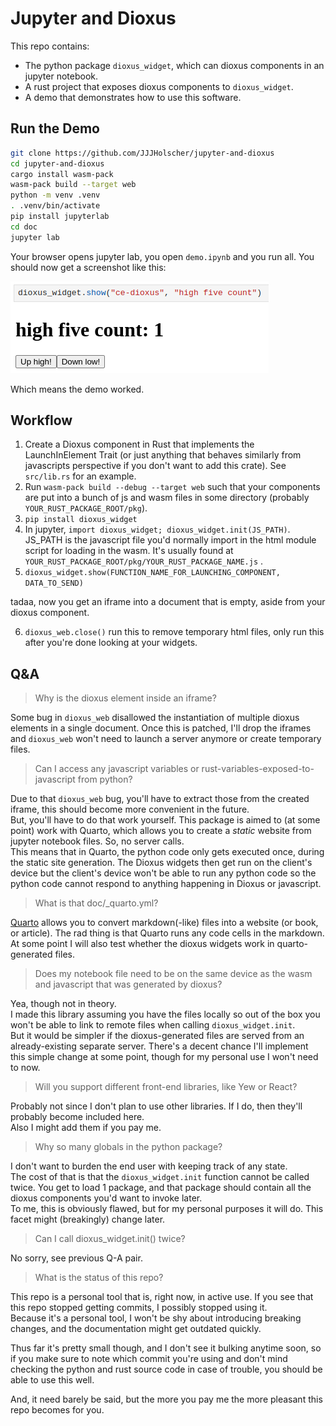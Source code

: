 # Jupyter and Dioxus

This repo contains:

- The python package `dioxus_widget`, which can dioxus components in an jupyter notebook.
- A rust project that exposes dioxus components to `dioxus_widget`.
- A demo that demonstrates how to use this software.

## Run the Demo

```sh
git clone https://github.com/JJJHolscher/jupyter-and-dioxus
cd jupyter-and-dioxus
cargo install wasm-pack
wasm-pack build --target web
python -m venv .venv
. .venv/bin/activate
pip install jupyterlab
cd doc
jupyter lab
```

Your browser opens jupyter lab, you open `demo.ipynb` and you run all.
You should now get a screenshot like this:

![screenshot of the widget showing in the output of a code cell](fig/widget-screenshot.png)

Which means the demo worked.

## Workflow

1. Create a Dioxus component in Rust that implements the LaunchInElement Trait (or just anything that behaves similarly from javascripts perspective if you don't want to add this crate). See `src/lib.rs` for an example.
2. Run `wasm-pack build --debug --target web` such that your components are put into a bunch of js and wasm files in some directory (probably `YOUR_RUST_PACKAGE_ROOT/pkg`).
3. `pip install dioxus_widget` 
4. In jupyter, `import dioxus_widget; dioxus_widget.init(JS_PATH)`. JS_PATH is the javascript file you'd normally import in the html module script for loading in the wasm. It's usually found at `YOUR_RUST_PACKAGE_ROOT/pkg/YOUR_RUST_PACKAGE_NAME.js` .
5. `dioxus_widget.show(FUNCTION_NAME_FOR_LAUNCHING_COMPONENT, DATA_TO_SEND)`

tadaa, now you get an iframe into a document that is empty, aside from your dioxus component.

6. `dioxus_web.close()` run this to remove temporary html files, only run this after you're done looking at your widgets.


## Q&A

> Why is the dioxus element inside an iframe?

Some bug in `dioxus_web` disallowed the instantiation of multiple dioxus elements in a single document. Once this is patched, I'll drop the iframes and `dioxus_web` won't need to launch a server anymore or create temporary files.

> Can I access any javascript variables or rust-variables-exposed-to-javascript from python?

Due to that `dioxus_web` bug, you'll have to extract those from the created iframe, this should become more convenient in the future.  
But, you'll have to do that work yourself. This package is aimed to (at some point) work with Quarto, which allows you to create a _static_ website from jupyter notebook files. So, no server calls.  
This means that in Quarto, the python code only gets executed once, during the static site generation. The Dioxus widgets then get run on the client's device but the client's device won't be able to run any python code so the python code cannot respond to anything happening in Dioxus or javascript.  

> What is that doc/_quarto.yml?

[Quarto](quarto.org) allows you to convert markdown(-like) files into a website (or book, or article). The rad thing is that Quarto runs any code cells in the markdown.
At some point I will also test whether the dioxus widgets work in quarto-generated files.

> Does my notebook file need to be on the same device as the wasm and javascript that was generated by dioxus?

Yea, though not in theory.  
I made this library assuming you have the files locally so out of the box you won't be able to link to remote files when calling `dioxus_widget.init`.  
But it would be simpler if the dioxus-generated files are served from an already-existing separate server.
There's a decent chance I'll implement this simple change at some point, though for my personal use I won't need to now.

> Will you support different front-end libraries, like Yew or React?

Probably not since I don't plan to use other libraries. If I do, then they'll probably become included here.  
Also I might add them if you pay me.

> Why so many globals in the python package?

I don't want to burden the end user with keeping track of any state.  
The cost of that is that the `dioxus_widget.init` function cannot be called twice. You get to load 1 package, and that package should contain all the dioxus components you'd want to invoke later.  
To me, this is obviously flawed, but for my personal purposes it will do. This facet might (breakingly) change later.

> Can I call dioxus_widget.init() twice?

No sorry, see previous Q-A pair.

> What is the status of this repo?

This repo is a personal tool that is, right now, in active use. If you see that this repo stopped getting commits, I possibly stopped using it.  
Because it's a personal tool, I won't be shy about introducing breaking changes, and the documentation might get outdated quickly.

Thus far it's pretty small though, and I don't see it bulking anytime soon, so if you make sure to note which commit you're using and don't mind checking the python and rust source code in case of trouble, you should be able to use this well.

And, it need barely be said, but the more you pay me the more pleasant this repo becomes for you.
